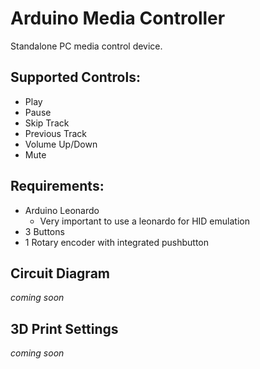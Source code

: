 # Arduino Media Controller

Standalone PC media control device.

## Supported Controls:
- Play
- Pause
- Skip Track
- Previous Track
- Volume Up/Down
- Mute

## Requirements:

- Arduino Leonardo
  - Very important to use a leonardo for HID emulation
- 3 Buttons
- 1 Rotary encoder with integrated pushbutton 

## Circuit Diagram
*coming soon* 

## 3D Print Settings
*coming soon*
